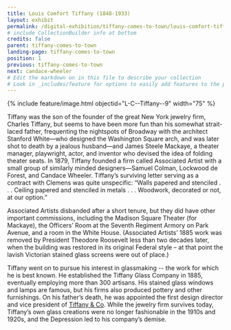 ```yaml
---
title: Louis Comfort Tiffany (1848-1933)
layout: exhibit
permalink: /digital-exhibition/tiffany-comes-to-town/louis-comfort-tiffany.html
# include CollectionBuilder info at bottom
credits: false
parent: tiffany-comes-to-town
landing-page: tiffany-comes-to-town
position: 1
previous: tiffany-comes-to-town
next: candace-wheeler
# Edit the markdown on in this file to describe your collection
# Look in _includes/feature for options to easily add features to the page
---
```


{% include feature/image.html objectid="L-C--Tiffany--9" width="75" %}

Tiffany was the son of the founder of the great New York jewelry firm, Charles Tiffany, but seems to have been more fun than his somewhat strait-laced father, frequenting the nightspots of Broadway with the architect Stanford White—who designed the Washington Square arch, and was later shot to death by a jealous husband—and James Steele Mackaye, a theater manager, playwright, actor, and inventor who devised the idea of folding theater seats. In 1879, Tiffany founded a firm called Associated Artist with a small group of similarly minded designers—Samuel Colman, Lockwood de Forest, and Candace Wheeler.  Tiffany’s surviving letter serving as a contract with Clemens was quite unspecific: “Walls papered and stenciled . . . Ceiling papered and stenciled in metals . . . Woodwork, decorated or not, at our option.”

Associated Artists disbanded after a short tenure, but they did have other important commissions, including the Madison Square Theater (for Mackaye), the Officers’ Room at the Seventh Regiment Armory on Park Avenue, and a room in the White House. (Associated Artists’ 1885 work was removed by President Theodore Roosevelt less than two decades later, when the building was restored in its original Federal style  – at that point the lavish Victorian stained glass screens were out of place.)

Tiffany went on to pursue his interest in glassmaking -- the work for which he is best known. He established the Tiffany Glass Company in 1885, eventually employing more than 300 artisans. His stained glass windows and lamps are famous, but his firms also produced pottery and other furnishings.  On his father’s death, he was appointed the first design director and vice president of <a href="https://www.tiffany.com/world-of-tiffany/the-world-of-tiffany-timeline/">Tiffany & Co</a>. While the jewelry firm survives today, Tiffany’s own glass creations were no longer fashionable in the 1910s and 1920s, and the Depression led to his company’s demise.
